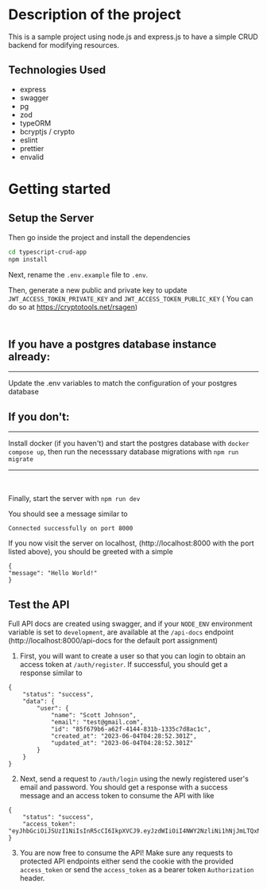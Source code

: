 # Description of the project

This is a sample project using node.js and express.js to have a simple CRUD backend for modifying resources.

## Technologies Used

- express
- swagger
- pg
- zod
- typeORM
- bcryptjs / crypto
- eslint 
- prettier
- envalid

# Getting started

## Setup the Server

Then go inside the project and install the dependencies

```sh
cd typescript-crud-app
npm install
```

Next, rename the `.env.example` file to `.env`.

Then, generate a new public and private key to update `JWT_ACCESS_TOKEN_PRIVATE_KEY` and `JWT_ACCESS_TOKEN_PUBLIC_KEY` ( You can do so at https://cryptotools.net/rsagen)

\
If you have a postgres database instance already: 
--------
___
Update the .env variables to match the configuration of your postgres database

If you don't:
--------
___
Install docker (if you haven't) and start the postgres database with `docker compose up`, then run the necesssary database migrations with `npm run migrate`
___
\
\
Finally, start the server with `npm run dev`

You should see a message similar to 
```
Connected successfully on port 8000
```

If you now visit the server on localhost, (http://localhost:8000 with the port listed above), you should be greeted with a simple 
```
{
"message": "Hello World!"
}
```
## Test the API
Full API docs are created using swagger, and if your `NODE_ENV` environment variable is set to `development`, are available at the  `/api-docs` endpoint (http://localhost:8000/api-docs for the default port assignment)

1. First, you will want to create a user so that you can login to obtain an access token at `/auth/register`. If successful, you should get a response similar to  
```
{
    "status": "success",
    "data": {
        "user": {
            "name": "Scott Johnson",
            "email": "test@gmail.com",
            "id": "85f679b6-a62f-4144-831b-1335c7d8ac1c",
            "created_at": "2023-06-04T04:28:52.301Z",
            "updated_at": "2023-06-04T04:28:52.301Z"
        }
    }
}
``` 
2. Next, send a request to `/auth/login` using the newly registered user's email and password. You should get a response with a success message and an access token to consume the API with like
```
{
    "status": "success",
    "access_token": "eyJhbGciOiJSUzI1NiIsInR5cCI6IkpXVCJ9.eyJzdWIiOiI4NWY2NzliNi1hNjJmLTQxNDQtODMxYi0xMzM1YzdkOGFjMWMiLCJpYXQiOjE2ODU4ODU0MDMsImV4cCI6MTY4NTg4OTAwM30.YdgoaCkKNPMi5vCvw7vddwTJXhqHLfw4Txmuv25L2M9oGeid_VTu2Cspe0hUiHakPLHq167cmb9_VSgBEdSkqg"
}
```
3. You are now free to consume the API! Make sure any requests to protected API endpoints either send the cookie with the provided `access_token` or send the `access_token` as a bearer token `Authorization` header.
